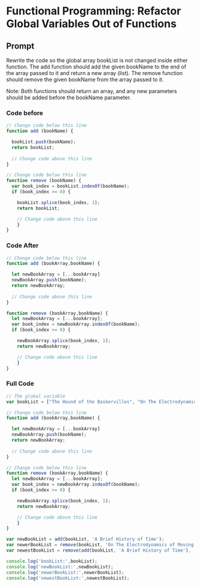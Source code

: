 # Functional Programming: Refactor Global Variables Out of Functions

## Prompt

Rewrite the code so the global array bookList is not changed inside either function. The add function should add the given bookName to the end of the array passed to it and return a new array (list). The remove function should remove the given bookName from the array passed to it.

Note: Both functions should return an array, and any new parameters should be added before the bookName parameter.

### Code before

```javascript
// Change code below this line
function add (bookName) {

  bookList.push(bookName);
  return bookList;
  
  // Change code above this line
}

// Change code below this line
function remove (bookName) {
  var book_index = bookList.indexOf(bookName);
  if (book_index >= 0) {

    bookList.splice(book_index, 1);
    return bookList;

    // Change code above this line
    }
}
```

### Code After

```javascript
// Change code below this line
function add (bookArray,bookName) {

  let newBookArray = [...bookArray]
  newBookArray.push(bookName);
  return newBookArray;
  
  // Change code above this line
}

function remove (bookArray,bookName) {
  let newBookArray = [...bookArray];
  var book_index = newBookArray.indexOf(bookName);
  if (book_index >= 0) {

    newBookArray.splice(book_index, 1);
    return newBookArray;

    // Change code above this line
    }
}
```

### Full Code

```javascript
// The global variable
var bookList = ["The Hound of the Baskervilles", "On The Electrodynamics of Moving Bodies", "Philosophiæ Naturalis Principia Mathematica", "Disquisitiones Arithmeticae"];

// Change code below this line
function add (bookArray,bookName) {

  let newBookArray = [...bookArray]
  newBookArray.push(bookName);
  return newBookArray;
  
  // Change code above this line
}

// Change code below this line
function remove (bookArray,bookName) {
  let newBookArray = [...bookArray];
  var book_index = newBookArray.indexOf(bookName);
  if (book_index >= 0) {

    newBookArray.splice(book_index, 1);
    return newBookArray;

    // Change code above this line
    }
}

var newBookList = add(bookList, 'A Brief History of Time');
var newerBookList = remove(bookList, 'On The Electrodynamics of Moving Bodies');
var newestBookList = remove(add(bookList, 'A Brief History of Time'), 'On The Electrodynamics of Moving Bodies');

console.log('bookList:',bookList);
console.log('newBookList:',newBookList);
console.log('newerBookList:',newerBookList);
console.log('newestBookList:',newestBookList);
```